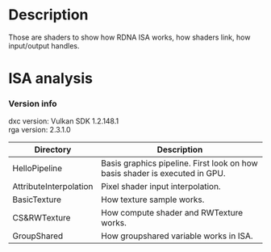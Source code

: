 # Description
Those are shaders to show how RDNA ISA works, how shaders link, how input/output handles.  

# ISA analysis
### Version info
dxc version: Vulkan SDK 1.2.148.1  
rga version: 2.3.1.0  

|Directory|Description|
|-|-|
|HelloPipeline|Basis graphics pipeline. First look on how basis shader is executed in GPU.|
|AttributeInterpolation|Pixel shader input interpolation.|
|BasicTexture|How texture sample works.|
|CS&RWTexture|How compute shader and RWTexture works.|
|GroupShared|How groupshared variable works in ISA.|
